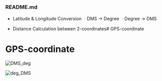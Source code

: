 ### README.md

- Latitude & Longitude Conversion
  ㆍDMS → Degree
  ㆍDegree → DMS
  
- Distance Calculation between 2-coordinates# GPS-coordinate

# GPS-coordinate


![DMS_deg](https://user-images.githubusercontent.com/59375857/95205779-d296b580-0820-11eb-87d7-f777340ea570.png)


![deg_DMS](https://user-images.githubusercontent.com/59375857/95205806-d9252d00-0820-11eb-8818-0c6bc2989249.png)
